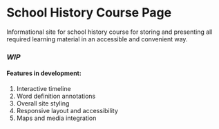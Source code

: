 # School History Course Page

Informational site for school history course for storing and presenting all required
learning material in an accessible and convenient way.

### *WIP*

#### Features in development:
1. Interactive timeline
2. Word definition annotations
3. Overall site styling
4. Responsive layout and accessibility
5. Maps and media integration